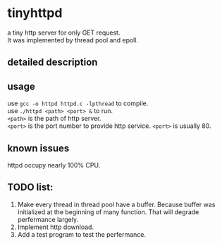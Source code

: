 # tinyhttpd
a tiny http server for only GET request. \
It was implemented by thread pool and epoll. 

## detailed description


## usage
use `gcc -o httpd httpd.c -lpthread` to compile. \
use `./httpd <path> <port> &` to run. \
`<path>` is the path of http server. \
`<port>` is the port number to provide http service. `<port>` is usually 80. 

## known issues
httpd occupy nearly 100% CPU.

## TODO list:
1. Make every thread in thread pool have a buffer. Because buffer was initialized at the beginning of many function. That will degrade perfermance largely. 
2. Implement http download.
3. Add a test program to test the perfermance.
